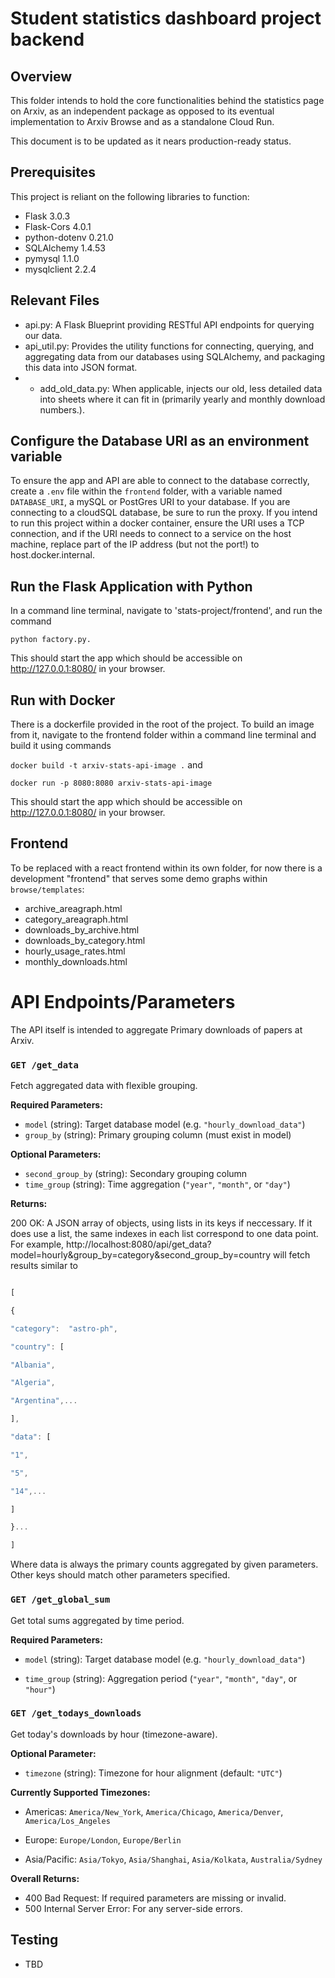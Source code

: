 # Student statistics dashboard project backend

## Overview

This folder intends to hold the core functionalities behind the statistics page on Arxiv, as an independent package as opposed to its eventual implementation to Arxiv Browse and as a standalone Cloud Run.

This document is to be updated as it nears production-ready status.

  

## Prerequisites

This project is reliant on the following libraries to function:

- Flask 3.0.3
- Flask-Cors 4.0.1
- python-dotenv 0.21.0
- SQLAlchemy 1.4.53
- pymysql 1.1.0
- mysqlclient 2.2.4

## Relevant Files

- api.py: A Flask Blueprint providing RESTful API endpoints for querying our data.
- api_util.py: Provides the utility functions for connecting, querying, and aggregating data from our databases using SQLAlchemy, and packaging this data into JSON format. 
- - add_old_data.py: When applicable, injects our old, less detailed data into sheets where it can fit in (primarily yearly and monthly download numbers.).

## Configure the Database URI as an environment variable

To ensure the app and API are able to connect to the database correctly, create a `.env` file within the `frontend` folder, with a variable named `DATABASE_URI`, a mySQL or PostGres URI to your database. If you are connecting to a cloudSQL database, be sure to run the proxy. If you intend to run this project within a docker container, ensure the URI uses a TCP connection, and if the URI needs to connect to a service on the host machine, replace part of the IP address (but not the port!) to host.docker.internal.

  

## Run the Flask Application with Python

In a command line terminal, navigate to 'stats-project/frontend', and run the command

`python factory.py.`

This should start the app which should be accessible on http://127.0.0.1:8080/ in your browser.

  

## Run with Docker

There is a dockerfile provided in the root of the project. To build an image from it, navigate to the frontend folder within a command line terminal and build it using commands

```docker build -t arxiv-stats-api-image .``` and

```docker run -p 8080:8080 arxiv-stats-api-image```

This should start the app which should be accessible on http://127.0.0.1:8080/ in your browser.

  
  

## Frontend

To be replaced with a react frontend within its own folder, for now there is a development "frontend" that serves some demo graphs within `browse/templates`:

- archive_areagraph.html
- category_areagraph.html
- downloads_by_archive.html
- downloads_by_category.html
- hourly_usage_rates.html
- monthly_downloads.html

  

# API Endpoints/Parameters

The API itself is intended to aggregate Primary downloads of papers at Arxiv.

  


### `GET /get_data`
Fetch aggregated data with flexible grouping.

**Required Parameters:**
- `model` (string): Target database model (e.g. `"hourly_download_data"`)
- `group_by` (string): Primary grouping column (must exist in model)

**Optional Parameters:**
- `second_group_by` (string): Secondary grouping column
- `time_group` (string): Time aggregation (`"year"`, `"month"`, or `"day"`)

  

**Returns:**

  

200 OK: A JSON array of objects, using lists in its keys if neccessary. If it does use a list, the same indexes in each list correspond to one data point. For example, http://localhost:8080/api/get_data?model=hourly&group_by=category&second_group_by=country will fetch results similar to

  

```javascript

[

{

"category":  "astro-ph",

"country": [

"Albania",

"Algeria",

"Argentina",...

],

"data": [

"1",

"5",

"14",...

]

}...

]

```

Where data is always the primary counts aggregated by given parameters. Other keys should match other parameters specified.


### `GET /get_global_sum`

Get total sums aggregated by time period.

**Required Parameters:**

-   `model`  (string): Target database model (e.g. `"hourly_download_data"`)
    
-   `time_group`  (string): Aggregation period (`"year"`,  `"month"`,  `"day"`, or  `"hour"`)
  
  ### `GET /get_todays_downloads`

Get today's downloads by hour (timezone-aware).

**Optional Parameter:**

-   `timezone`  (string): Timezone for hour alignment (default:  `"UTC"`)
    

**Currently Supported Timezones:**

-   Americas:  `America/New_York`,  `America/Chicago`,  `America/Denver`,  `America/Los_Angeles`
    
-   Europe:  `Europe/London`,  `Europe/Berlin`
    
-   Asia/Pacific:  `Asia/Tokyo`,  `Asia/Shanghai`,  `Asia/Kolkata`,  `Australia/Sydney`



**Overall Returns:**
- 400 Bad Request: If required parameters are missing or invalid.
- 500 Internal Server Error: For any server-side errors.

## Testing

- TBD